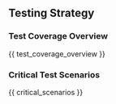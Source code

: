 ## Testing Strategy

### Test Coverage Overview

{{ test_coverage_overview }}

### Critical Test Scenarios

{{ critical_scenarios }}